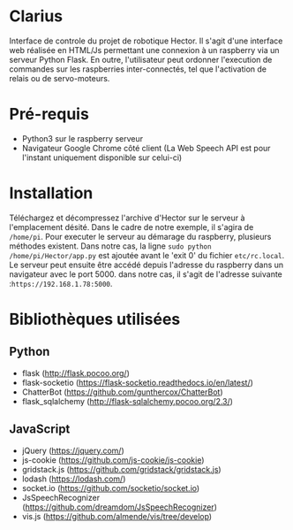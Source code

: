 # **Clarius**
Interface de controle du projet de robotique Hector. Il s'agit d'une interface web réalisée en HTML/Js permettant une connexion à un raspberry via un serveur Python Flask. En outre, l'utilisateur peut ordonner l'execution de commandes sur les raspberries inter-connectés, tel que l'activation de relais ou de servo-moteurs.
# Pré-requis
- Python3 sur le raspberry serveur
- Navigateur Google Chrome côté client (La Web Speech API est pour l'instant uniquement disponible sur celui-ci)
# Installation
Téléchargez et décompressez l'archive d'Hector sur le serveur à l'emplacement désité.
Dans le cadre de notre exemple, il s'agira de ```/home/pi```.
Pour executer le serveur au démarage du raspberry, plusieurs méthodes existent.
Dans notre cas, la ligne ```sudo python /home/pi/Hector/app.py``` est ajoutée avant le 'exit 0' du fichier ```etc/rc.local```.
Le serveur peut ensuite être accédé depuis l'adresse du raspberry dans un navigateur avec le port 5000. dans notre cas, il s'agit de l'adresse suivante :```https://192.168.1.78:5000```.

# Bibliothèques utilisées
## Python
- flask (http://flask.pocoo.org/)
- flask-socketio (https://flask-socketio.readthedocs.io/en/latest/)
- ChatterBot (https://github.com/gunthercox/ChatterBot)
- flask_sqlalchemy (http://flask-sqlalchemy.pocoo.org/2.3/)

## JavaScript
- jQuery (https://jquery.com/)
- js-cookie (https://github.com/js-cookie/js-cookie)
- gridstack.js (https://github.com/gridstack/gridstack.js)
- lodash (https://lodash.com/)
- socket.io (https://github.com/socketio/socket.io)
- JsSpeechRecognizer (https://github.com/dreamdom/JsSpeechRecognizer)
- vis.js (https://github.com/almende/vis/tree/develop)